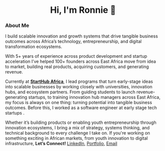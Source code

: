 <h1 align="center">Hi, I'm Ronnie 👋</h1>

### About Me

I build scalable innovation and growth systems that drive tangible business outcomes across Africa’s technology, entrepreneurship, and digital transformation ecosystems.

With 5+ years of experience across product development and startup acceleration I’ve helped 100+ founders across East Africa move from idea to market, building real products, acquiring customers, and generating revenue.

Currently at **[StartHub Africa](https://starthubafrica.org/)**, I lead programs that turn early-stage ideas into scalable businesses by working closely with universities, innovation hubs, and ecosystem partners. From guiding students to launch revenue-generating startups, to training innovation hub managers across East Africa, my focus is always on one thing: turning potential into tangible business outcomes. Before this, I worked as a software engineer at early stage tech startups .

Whether it’s building products or enabling youth entrepreneurship through innovation ecosystems, I bring a mix of strategy, systems thinking, and technical background to every challenge I take on. If you're working on something exciting in African markets, from youth innovation to digital infrastructure, **Let’s Connect!** [LinkedIn](https://www.linkedin.com/in/ronnie-lutaro-b73240aa/), [Portfolio](https://ronnielutaro.com), [Email](mailto:ronnielutaro@outlook.com)
